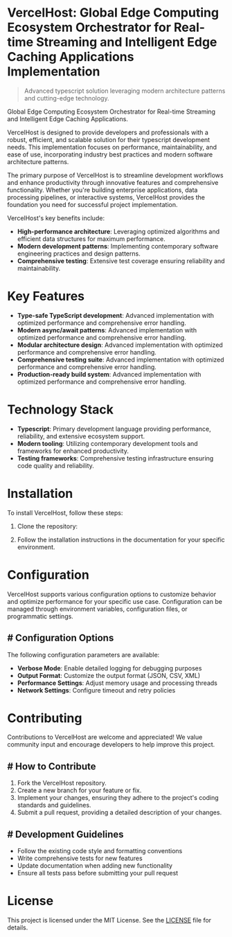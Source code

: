 <!-- fallback_VercelHost_20251015193856_11640 -->

# VercelHost: Global Edge Computing Ecosystem Orchestrator for Real-time Streaming and Intelligent Edge Caching Applications Implementation
> Advanced typescript solution leveraging modern architecture patterns and cutting-edge technology.

Global Edge Computing Ecosystem Orchestrator for Real-time Streaming and Intelligent Edge Caching Applications.

VercelHost is designed to provide developers and professionals with a robust, efficient, and scalable solution for their typescript development needs. This implementation focuses on performance, maintainability, and ease of use, incorporating industry best practices and modern software architecture patterns.

The primary purpose of VercelHost is to streamline development workflows and enhance productivity through innovative features and comprehensive functionality. Whether you're building enterprise applications, data processing pipelines, or interactive systems, VercelHost provides the foundation you need for successful project implementation.

VercelHost's key benefits include:

* **High-performance architecture**: Leveraging optimized algorithms and efficient data structures for maximum performance.
* **Modern development patterns**: Implementing contemporary software engineering practices and design patterns.
* **Comprehensive testing**: Extensive test coverage ensuring reliability and maintainability.

# Key Features

* **Type-safe TypeScript development**: Advanced implementation with optimized performance and comprehensive error handling.
* **Modern async/await patterns**: Advanced implementation with optimized performance and comprehensive error handling.
* **Modular architecture design**: Advanced implementation with optimized performance and comprehensive error handling.
* **Comprehensive testing suite**: Advanced implementation with optimized performance and comprehensive error handling.
* **Production-ready build system**: Advanced implementation with optimized performance and comprehensive error handling.

# Technology Stack

* **Typescript**: Primary development language providing performance, reliability, and extensive ecosystem support.
* **Modern tooling**: Utilizing contemporary development tools and frameworks for enhanced productivity.
* **Testing frameworks**: Comprehensive testing infrastructure ensuring code quality and reliability.

# Installation

To install VercelHost, follow these steps:

1. Clone the repository:


2. Follow the installation instructions in the documentation for your specific environment.

# Configuration

VercelHost supports various configuration options to customize behavior and optimize performance for your specific use case. Configuration can be managed through environment variables, configuration files, or programmatic settings.

## # Configuration Options

The following configuration parameters are available:

* **Verbose Mode**: Enable detailed logging for debugging purposes
* **Output Format**: Customize the output format (JSON, CSV, XML)
* **Performance Settings**: Adjust memory usage and processing threads
* **Network Settings**: Configure timeout and retry policies

# Contributing

Contributions to VercelHost are welcome and appreciated! We value community input and encourage developers to help improve this project.

## # How to Contribute

1. Fork the VercelHost repository.
2. Create a new branch for your feature or fix.
3. Implement your changes, ensuring they adhere to the project's coding standards and guidelines.
4. Submit a pull request, providing a detailed description of your changes.

## # Development Guidelines

* Follow the existing code style and formatting conventions
* Write comprehensive tests for new features
* Update documentation when adding new functionality
* Ensure all tests pass before submitting your pull request

# License

This project is licensed under the MIT License. See the [LICENSE](https://github.com/lisaantal/VercelHost/blob/main/LICENSE) file for details.
